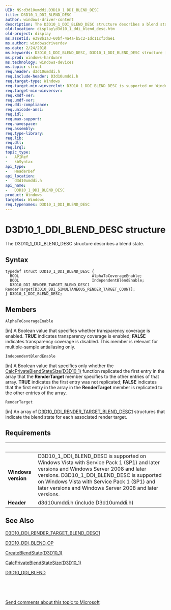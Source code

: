 ```yaml
---
UID: NS:d3d10umddi.D3D10_1_DDI_BLEND_DESC
title: D3D10_1_DDI_BLEND_DESC
author: windows-driver-content
description: The D3D10_1_DDI_BLEND_DESC structure describes a blend state.
old-location: display\d3d10_1_ddi_blend_desc.htm
old-project: display
ms.assetid: e398b1a3-60bf-4a4a-b5c2-1dc11cf3dae1
ms.author: windowsdriverdev
ms.date: 2/24/2018
ms.keywords: D3D10_1_DDI_BLEND_DESC, D3D10_1_DDI_BLEND_DESC structure [Display Devices], UMDisplayDriver_Dx10param_Structs_088d7013-3c56-4bfc-8e68-250b8e020a52.xml, d3d10umddi/D3D10_1_DDI_BLEND_DESC, display.d3d10_1_ddi_blend_desc
ms.prod: windows-hardware
ms.technology: windows-devices
ms.topic: struct
req.header: d3d10umddi.h
req.include-header: D3d10umddi.h
req.target-type: Windows
req.target-min-winverclnt: D3D10_1_DDI_BLEND_DESC is supported on Windows Vista with Service Pack 1 (SP1) and later versions and Windows Server 2008 and later versions.
req.target-min-winversvr: 
req.kmdf-ver: 
req.umdf-ver: 
req.ddi-compliance: 
req.unicode-ansi: 
req.idl: 
req.max-support: 
req.namespace: 
req.assembly: 
req.type-library: 
req.lib: 
req.dll: 
req.irql: 
topic_type:
-	APIRef
-	kbSyntax
api_type:
-	HeaderDef
api_location:
-	d3d10umddi.h
api_name:
-	D3D10_1_DDI_BLEND_DESC
product: Windows
targetos: Windows
req.typenames: D3D10_1_DDI_BLEND_DESC
---
```


# D3D10_1_DDI_BLEND_DESC structure
The D3D10_1_DDI_BLEND_DESC structure describes a blend state.

## Syntax
````
typedef struct D3D10_1_DDI_BLEND_DESC {
  BOOL                                AlphaToCoverageEnable;
  BOOL                                IndependentBlendEnable;
  D3D10_DDI_RENDER_TARGET_BLEND_DESC1 RenderTarget[D3D10_DDI_SIMULTANEOUS_RENDER_TARGET_COUNT];
} D3D10_1_DDI_BLEND_DESC;
````

## Members


`AlphaToCoverageEnable`

[in] A Boolean value that specifies whether transparency coverage is enabled. <b>TRUE</b> indicates transparency coverage is enabled; <b>FALSE</b> indicates transparency coverage is disabled. This member is relevant for multiple-sample antialiasing only.

`IndependentBlendEnable`

[in] A Boolean value that specifies only whether the <a href="..\d3d10umddi\nc-d3d10umddi-pfnd3d10_1ddi_calcprivateblendstatesize.md">CalcPrivateBlendStateSize(D3D10_1)</a> function replicated the first entry in the array that the <b>RenderTarget</b> member specifies to the other entries of that array. <b>TRUE</b> indicates the first entry was not replicated; <b>FALSE</b> indicates that the first entry in the array in the <b>RenderTarget</b> member is replicated to the other entries of the array.

`RenderTarget`

[in] An array of <a href="..\d3d10umddi\ns-d3d10umddi-d3d10_ddi_render_target_blend_desc1.md">D3D10_DDI_RENDER_TARGET_BLEND_DESC1</a> structures that indicate the blend state for each associated render target.


## Requirements
| &nbsp; | &nbsp; |
| ---- |:---- |
| **Windows version** | D3D10_1_DDI_BLEND_DESC is supported on Windows Vista with Service Pack 1 (SP1) and later versions and Windows Server 2008 and later versions. D3D10_1_DDI_BLEND_DESC is supported on Windows Vista with Service Pack 1 (SP1) and later versions and Windows Server 2008 and later versions. |
| **Header** | d3d10umddi.h (include D3d10umddi.h) |

## See Also

<a href="..\d3d10umddi\ns-d3d10umddi-d3d10_ddi_render_target_blend_desc1.md">D3D10_DDI_RENDER_TARGET_BLEND_DESC1</a>



<a href="..\d3d10umddi\ne-d3d10umddi-d3d10_ddi_blend_op.md">D3D10_DDI_BLEND_OP</a>



<a href="..\d3d10umddi\nc-d3d10umddi-pfnd3d10_1ddi_createblendstate.md">CreateBlendState(D3D10_1)</a>



<a href="..\d3d10umddi\nc-d3d10umddi-pfnd3d10_1ddi_calcprivateblendstatesize.md">CalcPrivateBlendStateSize(D3D10_1)</a>



<a href="..\d3d10umddi\ne-d3d10umddi-d3d10_ddi_blend.md">D3D10_DDI_BLEND</a>



 

 

<a href="mailto:wsddocfb@microsoft.com?subject=Documentation%20feedback [display\display]:%20D3D10_1_DDI_BLEND_DESC structure%20 RELEASE:%20(2/24/2018)&amp;body=%0A%0APRIVACY STATEMENT%0A%0AWe use your feedback to improve the documentation. We don't use your email address for any other purpose, and we'll remove your email address from our system after the issue that you're reporting is fixed. While we're working to fix this issue, we might send you an email message to ask for more info. Later, we might also send you an email message to let you know that we've addressed your feedback.%0A%0AFor more info about Microsoft's privacy policy, see http://privacy.microsoft.com/en-us/default.aspx." title="Send comments about this topic to Microsoft">Send comments about this topic to Microsoft</a>